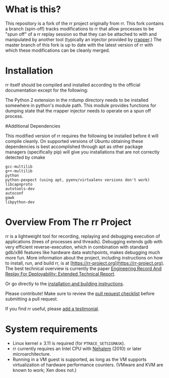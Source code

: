 # What is this?

This repository is a fork of the rr project originally from rr.  This fork
contains a branch (spin-off) tracks modifications to rr that allow processes to
be "spun off" of a rr replay session so that they can be attached to with and
manipulated by another tool (typically an injector provided by
[rrapper](https://github.com/pkmoore/rrapper).)  The master branch of this fork
is up to date with the latest version of rr with which these modifications can
be cleanly merged.

# Installation

rr itself should be compiled and installed according to the official
documentation except for the following:

The Python 2 extension in the rrdump directory needs to be installed somewhere
in python's module path.  This module provides functions for dumping state that
the rrapper injector needs to operate on a spun off process.

#Additional Dependencies

This modified version of rr requires the following be installed before it will
compile cleanly.  On supported versions of Ubuntu obtaining these dependencies
is best accomplished through apt as other package managers (specifically pip)
will give you installations that are not correctly detected by cmake

```
gcc-multilib
g++-multilib
python
python-pexpect (using apt, pyenv/virtualenv versions don't work)
libcapnproto
autotools-dev
autoconf
gawk
libpython-dev

```

# Overview From The rr Project

rr is a lightweight tool for recording, replaying and debugging execution of applications (trees of processes and threads).
Debugging extends gdb with very efficient reverse-execution, which in combination with standard gdb/x86 features like hardware data watchpoints, makes debugging much more fun. More information about the project, including instructions on how to install, run, and build rr, is at [https://rr-project.org](https://rr-project.org). The best technical overview is currently the paper [Engineering Record And Replay For Deployability: Extended Technical Report](https://arxiv.org/pdf/1705.05937.pdf).

Or go directly to the [installation and building instructions](https://github.com/mozilla/rr/wiki/Building-And-Installing).

Please contribute!  Make sure to review the [pull request checklist](/CONTRIBUTING.md) before submitting a pull request.

If you find rr useful, please [add a testimonial](https://github.com/mozilla/rr/wiki/Testimonials).

# System requirements

* Linux kernel ≥ 3.11 is required (for `PTRACE_SETSIGMASK`).
* rr currently requires an Intel CPU with [Nehalem](https://en.wikipedia.org/wiki/Nehalem_%28microarchitecture%29) (2010) or later microarchitecture.
* Running in a VM guest is supported, as long as the VM supports virtualization of hardware performance counters. (VMware and KVM are known to work; Xen does not.)

